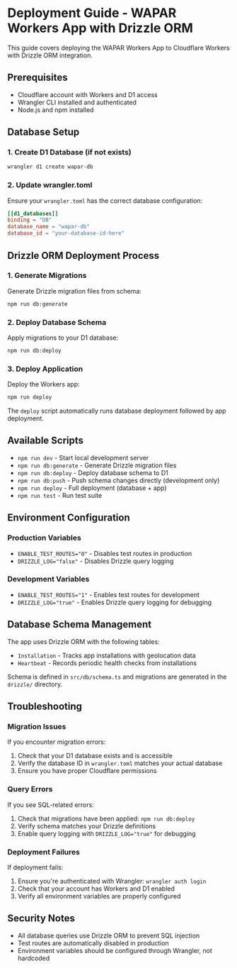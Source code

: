 # Deployment Guide - WAPAR Workers App with Drizzle ORM

This guide covers deploying the WAPAR Workers App to Cloudflare Workers with Drizzle ORM integration.

## Prerequisites

- Cloudflare account with Workers and D1 access
- Wrangler CLI installed and authenticated
- Node.js and npm installed

## Database Setup

### 1. Create D1 Database (if not exists)
```bash
wrangler d1 create wapar-db
```

### 2. Update wrangler.toml
Ensure your `wrangler.toml` has the correct database configuration:
```toml
[[d1_databases]]
binding = "DB"
database_name = "wapar-db"
database_id = "your-database-id-here"
```

## Drizzle ORM Deployment Process

### 1. Generate Migrations
Generate Drizzle migration files from schema:
```bash
npm run db:generate
```

### 2. Deploy Database Schema
Apply migrations to your D1 database:
```bash
npm run db:deploy
```

### 3. Deploy Application
Deploy the Workers app:
```bash
npm run deploy
```

The `deploy` script automatically runs database deployment followed by app deployment.

## Available Scripts

- `npm run dev` - Start local development server
- `npm run db:generate` - Generate Drizzle migration files
- `npm run db:deploy` - Deploy database schema to D1
- `npm run db:push` - Push schema changes directly (development only)
- `npm run deploy` - Full deployment (database + app)
- `npm run test` - Run test suite

## Environment Configuration

### Production Variables
- `ENABLE_TEST_ROUTES="0"` - Disables test routes in production
- `DRIZZLE_LOG="false"` - Disables Drizzle query logging

### Development Variables
- `ENABLE_TEST_ROUTES="1"` - Enables test routes for development
- `DRIZZLE_LOG="true"` - Enables Drizzle query logging for debugging

## Database Schema Management

The app uses Drizzle ORM with the following tables:
- `Installation` - Tracks app installations with geolocation data
- `Heartbeat` - Records periodic health checks from installations

Schema is defined in `src/db/schema.ts` and migrations are generated in the `drizzle/` directory.

## Troubleshooting

### Migration Issues
If you encounter migration errors:
1. Check that your D1 database exists and is accessible
2. Verify the database ID in `wrangler.toml` matches your actual database
3. Ensure you have proper Cloudflare permissions

### Query Errors
If you see SQL-related errors:
1. Check that migrations have been applied: `npm run db:deploy`
2. Verify schema matches your Drizzle definitions
3. Enable query logging with `DRIZZLE_LOG="true"` for debugging

### Deployment Failures
If deployment fails:
1. Ensure you're authenticated with Wrangler: `wrangler auth login`
2. Check that your account has Workers and D1 enabled
3. Verify all environment variables are properly configured

## Security Notes

- All database queries use Drizzle ORM to prevent SQL injection
- Test routes are automatically disabled in production
- Environment variables should be configured through Wrangler, not hardcoded

